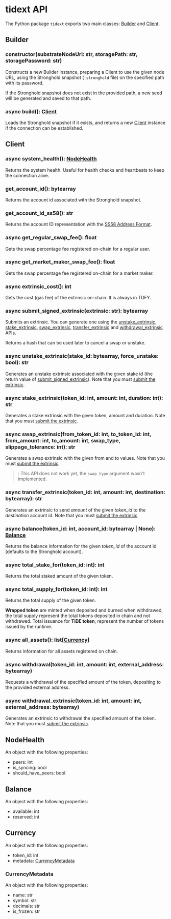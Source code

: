 # tidext API

The Python package `tidext` exports two main classes: [Builder](#builder) and [Client](#client).

## Builder

### constructor(substrateNodeUrl: str, storagePath: str, storagePassword: str)

Constructs a new Builder instance, preparing a Client to use the given node URL,
using the Stronghold snapshot (`.stronghold` file) on the specified path with its password.

If the Stronghold snapshot does not exist in the provided path, a new seed will be generated and saved to that path.

### async build(): [Client](#client)

Loads the Stronghold snapshot if it exists, and returns a new [Client](#client) instance if the connection can be established.

## Client

### async system_health(): [NodeHealth](#nodehealth)

Returns the system health. Useful for health checks and heartbeats to keep the connection alive.

### get_account_id(): bytearray

Returns the account id associated with the Stronghold snapshot.

### get_account_id_ss58(): str

Returns the account ID representation with the [SS58 Address Format](https://docs.substrate.io/v3/advanced/ss58/).

### async get_regular_swap_fee(): float

Gets the swap percentage fee registered on-chain for a regular user.

### async get_market_maker_swap_fee(): float

Gets the swap percentage fee registered on-chain for a market maker.

### async extrinsic_cost(): int

Gets the cost (gas fee) of the extrinsic on-chain. It is always in TDFY.

### async submit_signed_extrinsic(extrinsic: str): bytearray

Submits an extrinsic. You can generate one using the [unstake_extrinsic], [stake_extrinsic], [swap_extrinsic], [transfer_extrinsic] and [withdrawal_extrinsic] APIs.

[unstake_extrinsic]: #async-unstake_extrinsicstake_id-bytearray-force_unstake-bool-str
[stake_extrinsic]: #async-stake_extrinsictoken_id-int-amount-int-duration-int-str
[swap_extrinsic]: #async-swap_extrinsicfrom_token_id-int-to_token_id-int-from_amount-int-to_amount-int-swap_type-slippage_tolerance-int-str
[transfer_extrinsic]: #async-transfer_extrinsictoken_id-int-amount-int-destination-bytearray-str
[withdrawal_extrinsic]: #async-withdrawal_extrinsictoken_id-int-amount-int-external_address-bytearray

Returns a hash that can be used later to cancel a swap or unstake.

### async unstake_extrinsic(stake_id: bytearray, force_unstake: bool): str

Generates an unstake extrinsic associated with the given stake id (the return value of [submit_signed_extrinsic](#async-submit_signed_extrinsicextrinsic-str-bytearray)). Note that you must [submit the extrinsic](#async-submit_signed_extrinsicextrinsic-str-bytearray).

### async stake_extrinsic(token_id: int, amount: int, duration: int): str

Generates a stake extrinsic with the given token, amount and duration. Note that you must [submit the extrinsic](#async-submit_signed_extrinsicextrinsic-str-bytearray).

### async swap_extrinsic(from_token_id: int, to_token_id: int, from_amount: int, to_amount: int, swap_type, slippage_tolerance: int): str

Generates a swap extrinsic with the given from and to values. Note that you must [submit the extrinsic](#async-submit_signed_extrinsicextrinsic-str-bytearray).

> : This API does not work yet, the `swap_type` argument wasn't implemented.

### async transfer_extrinsic(token_id: int, amount: int, destination: bytearray): str

Generates an extrinsic to send _amount_ of the given _token_id_ to the _destination_ account id. Note that you must [submit the extrinsic](#async-submit_signed_extrinsicextrinsic-str-bytearray).

### async balance(token_id: int, account_id: bytearray | None): [Balance](#balance)

Returns the balance information for the given _token_id_ of the account id (defaults to the Stronghold account).

### async total_stake_for(token_id: int): int

Returns the total staked amount of the given token.

### async total_supply_for(token_id: int): int

Returns the total supply of the given token.

**Wrapped token** are minted when deposited and burned when withdrawed, the total supply represent the total tokens deposited in chain and not withdrawed.
Total issuance for **TiDE token**, represent the number of tokens issued by the runtime.

### async all_assets(): list\[[Currency](#currency)\]

Returns information for all assets registered on chain.

### async withdrawal(token_id: int, amount: int, external_address: bytearray)

Requests a withdrawal of the specified amount of the token, depositing to the provided external address.

### async withdrawal_extrinsic(token_id: int, amount: int, external_address: bytearray)

Generates an extrinsic to withdrawal the specified amount of the token. Note that you must [submit the extrinsic](#async-submit_signed_extrinsicextrinsic-str-bytearray).

## NodeHealth

An object with the following properties:

- peers: int
- is_syncing: bool
- should_have_peers: bool

## Balance

An object with the following properties:

- available: int
- reserved: int

## Currency

An object with the following properties:

- token_id: int
- metadata: [CurrencyMetadata](#currencymetadata)

### CurrencyMetadata

An object with the following properties:

- name: str
- symbol: str
- decimals: str
- is_frozen: str
